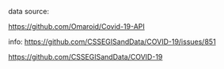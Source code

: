 data source:

https://github.com/Omaroid/Covid-19-API

info:
https://github.com/CSSEGISandData/COVID-19/issues/851

https://github.com/CSSEGISandData/COVID-19
